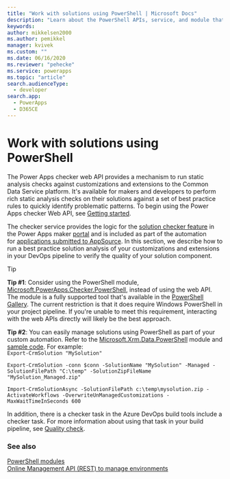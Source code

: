 ```yaml
---
title: "Work with solutions using PowerShell | Microsoft Docs"
description: "Learn about the PowerShell APIs, service, and module that are available to analyze solutions against a set of best practice rules."
keywords: 
author: mikkelsen2000
ms.author: pemikkel
manager: kvivek
ms.custom: ""
ms.date: 06/16/2020
ms.reviewer: "pehecke"
ms.service: powerapps
ms.topic: "article"
search.audienceType: 
  - developer
search.app: 
  - PowerApps
  - D365CE
---
```


# Work with solutions using PowerShell
The Power Apps checker web API provides a mechanism to run static analysis
checks against customizations and extensions to the Common Data Service
platform. It's available for makers and developers to perform rich static
analysis checks on their solutions against a set of best practice rules to
quickly identify problematic patterns. To begin using the Power Apps checker Web
API, see [Getting started](/powerapps/developer/common-data-service/checker/webapi/overview.md#getting-started).

The checker service provides the logic for the [solution checker feature](/powerapps/maker/common-data-service/use-powerapps-checker) in the Power Apps maker [portal](https://make.powerapps.com/) and is included as part of the automation for [applications submitted to AppSource](/powerapps/developer/common-data-service/publish-app-appsource). In this section, we describe how to run a best practice solution analysis of your customizations and extensions in your DevOps pipeline to verify the quality of your solution component.

> [!TIP]
> **Tip #1**: Consider using the PowerShell module,
> [Microsoft.PowerApps.Checker.PowerShell](https://www.powershellgallery.com/packages/Microsoft.PowerApps.Checker.PowerShell), instead of using the web API. The
> module is a fully supported tool that's available in the
> [PowerShell Gallery](https://www.powershellgallery.com/). The current restriction is
> that it does require Windows PowerShell in your project pipeline. If you're
> unable to meet this requirement, interacting with the web APIs directly
> will likely be the best approach.<p/>
> **Tip #2**: You can easily manage solutions using PowerShell as part of your custom automation. Refer to the [Microsoft.Xrm.Data.PowerShell](https://github.com/seanmcne/Microsoft.Xrm.Data.PowerShell) module and [sample code](https://github.com/seanmcne/Microsoft.Xrm.Data.PowerShell.Samples/tree/master/Solutions). For example:<br/>
> `Export-CrmSolution "MySolution"`<p/>
> `Export-CrmSolution -conn $conn -SolutionName "MySolution" -Managed -SolutionFilePath "C:\temp" -SolutionZipFileName "MySolution_Managed.zip"`<p/>
> `Import-CrmSolutionAsync -SolutionFilePath c:\temp\mysolution.zip -ActivateWorkflows -OverwriteUnManagedCustomizations -MaxWaitTimeInSeconds 600`

In addition, there is a checker task in the Azure DevOps build tools include a checker task. For more information about using that task in your build pipeline, see [Quality check](devops-build-tool-tasks.md#quality-check).

### See also
[PowerShell modules](tools-apps-used-alm.md#powershell-modules)  
[Online Management API (REST) to manage environments](online-management-api.md)
